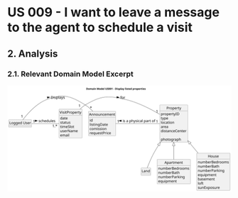 # US 009 -  I want to leave a message to the agent to schedule a visit
## 2. Analysis

### 2.1. Relevant Domain Model Excerpt 

![Domain Model](svg/us005-domain-model.svg)
